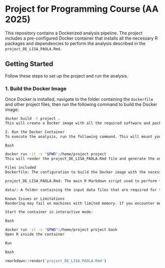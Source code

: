 # Project for Programming Course (AA 2025)

This repository contains a Dockerized analysis pipeline. The project includes a pre-configured Docker container that installs all the necessary R packages and dependencies to perform the analysis described in the `project_DE_LISA_PAOLA.Rmd`.

## Getting Started

Follow these steps to set up the project and run the analysis.

### 1. Build the Docker Image

Once Docker is installed, navigate to the folder containing the `Dockerfile` and other project files, then run the following command to build the Docker image:

```bash
docker build -t project .
This will create a Docker image with all the required software and packages for the analysis.

2. Run the Docker Container
To execute the analysis, run the following command. This will mount your local directory to the container and automatically generate the .html report:

Bash

docker run -it -v "$PWD":/home/project project
This will render the project_DE_LISA_PAOLA.Rmd file and generate the output in the local directory.

Files included
Dockerfile: The configuration to build the Docker image with the necessary software and libraries.

project_DE_LISA_PAOLA.Rmd: The main R Markdown script used to perform the analysis and generate the report.

data/: A folder containing the input data files that are required for the analysis.

Known Issues or Limitations
Rendering may fail on machines with limited memory. If you encounter memory issues, try running the analysis interactively (by entering the container) or increase the memory allocation for Docker.

Start the container in interactive mode:

Bash

docker run -it -v "$PWD":/home/project project bash
Open R inside the container

Run

Bash

rmarkdown::render('project_DE_LISA_PAOLA.Rmd')
